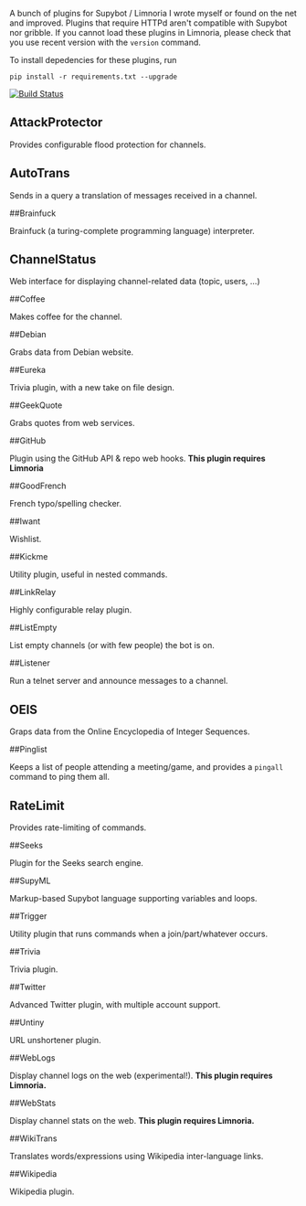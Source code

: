 A bunch of plugins for Supybot / Limnoria I wrote myself or found on the
net and improved. Plugins that require HTTPd aren't compatible with 
Supybot nor gribble. If you cannot load these plugins in Limnoria, please 
check that you use recent version with the `version` command.

To install depedencies for these plugins, run

```
pip install -r requirements.txt --upgrade
```

[![Build Status](https://travis-ci.org/ProgVal/Supybot-plugins.svg?branch=master)](https://travis-ci.org/ProgVal/Supybot-plugins)

## AttackProtector

Provides configurable flood protection for channels.

## AutoTrans

Sends in a query a translation of messages received in a channel.

##Brainfuck

Brainfuck (a turing-complete programming language) interpreter.

## ChannelStatus

Web interface for displaying channel-related data (topic, users, …)

##Coffee

Makes coffee for the channel.

##Debian

Grabs data from Debian website.

##Eureka

Trivia plugin, with a new take on file design.

##GeekQuote

Grabs quotes from web services.

##GitHub

Plugin using the GitHub API & repo web hooks. **This plugin requires 
Limnoria**

##GoodFrench

French typo/spelling checker.

##Iwant

Wishlist.

##Kickme

Utility plugin, useful in nested commands.

##LinkRelay

Highly configurable relay plugin.

##ListEmpty

List empty channels (or with few people) the bot is on.

##Listener

Run a telnet server and announce messages to a channel.

## OEIS

Graps data from the Online Encyclopedia of Integer Sequences.

##Pinglist

Keeps a list of people attending a meeting/game, and provides a `pingall`
command to ping them all.

## RateLimit

Provides rate-limiting of commands.

##Seeks

Plugin for the Seeks search engine.

##SupyML

Markup-based Supybot language supporting variables and loops.

##Trigger

Utility plugin that runs commands when a join/part/whatever occurs.

##Trivia

Trivia plugin.

##Twitter

Advanced Twitter plugin, with multiple account support.

##Untiny

URL unshortener plugin.

##WebLogs

Display channel logs on the web (experimental!). **This plugin requires 
Limnoria.**

##WebStats

Display channel stats on the web. **This plugin requires Limnoria.**

##WikiTrans

Translates words/expressions using Wikipedia inter-language links.

##Wikipedia

Wikipedia plugin.
